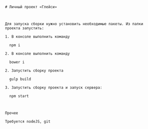     # Личный проект «Глейси»



    Для запуска сборки нужно установить необходимые пакеты. Из папки проекта запустить:

    1. В консоле выполнить команду

      npm i

    2. В консоле выполнить команду

      bower i

    2. Запустить сборку проекта

      gulp build

    3. Запустить сборку проекта и запуск сервера:

      npm start



    Прочее

    Требуется nodeJS, git
